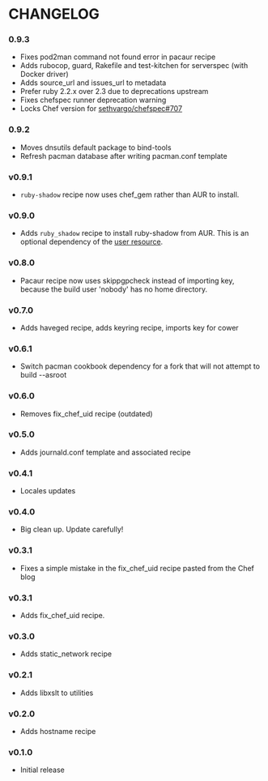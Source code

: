 CHANGELOG
=========

### 0.9.3

- Fixes pod2man command not found error in pacaur recipe
- Adds rubocop, guard, Rakefile and test-kitchen for serverspec (with Docker driver)
- Adds source_url and issues_url to metadata
- Prefer ruby 2.2.x over 2.3 due to deprecations upstream
- Fixes chefspec runner deprecation warning
- Locks Chef version for [sethvargo/chefspec#707](https://github.com/sethvargo/chefspec/issues/707)

### 0.9.2

- Moves dnsutils default package to bind-tools
- Refresh pacman database after writing pacman.conf template

### v0.9.1

- `ruby-shadow` recipe now uses chef_gem rather than AUR to install.

### v0.9.0

- Adds `ruby_shadow` recipe to install ruby-shadow from AUR. This is an optional dependency of the [user resource](https://docs.chef.io/resource_user.html).

### v0.8.0

- Pacaur recipe now uses skippgpcheck instead of importing key, because
  the build user 'nobody' has no home directory.

### v0.7.0

- Adds haveged recipe, adds keyring recipe, imports key for cower

### v0.6.1

- Switch pacman cookbook dependency for a fork that will not attempt to build --asroot

### v0.6.0

- Removes fix_chef_uid recipe (outdated)

### v0.5.0

- Adds journald.conf template and associated recipe

### v0.4.1

- Locales updates

### v0.4.0

- Big clean up. Update carefully!

### v0.3.1
- Fixes a simple mistake in the fix_chef_uid recipe pasted from the Chef blog

### v0.3.1
- Adds fix_chef_uid recipe.

### v0.3.0
- Adds static_network recipe

### v0.2.1
- Adds libxslt to utilities

### v0.2.0
- Adds hostname recipe

### v0.1.0
- Initial release
